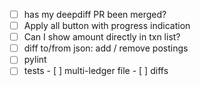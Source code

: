 

- [ ] has my deepdiff PR been merged?
- [ ] Apply all button with progress indication
- [ ] Can I show amount directly in txn list?
- [ ] diff to/from json: add / remove postings
- [ ] pylint
- [ ] tests
      - [ ] multi-ledger file
      - [ ] diffs